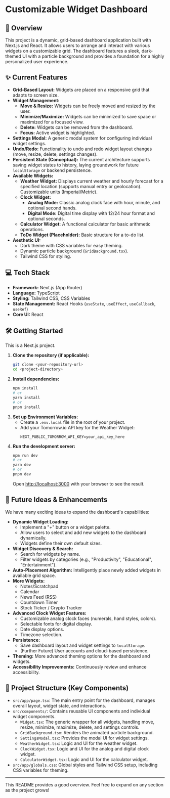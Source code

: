 # Customizable Widget Dashboard

## 🚀 Overview

This project is a dynamic, grid-based dashboard application built with Next.js and React. It allows users to arrange and interact with various widgets on a customizable grid. The dashboard features a sleek, dark-themed UI with a particle background and provides a foundation for a highly personalized user experience.

## ✨ Current Features

* **Grid-Based Layout:** Widgets are placed on a responsive grid that adapts to screen size.
* **Widget Management:**
    * **Move & Resize:** Widgets can be freely moved and resized by the user.
    * **Minimize/Maximize:** Widgets can be minimized to save space or maximized for a focused view.
    * **Delete:** Widgets can be removed from the dashboard.
    * **Focus:** Active widget is highlighted.
* **Settings Modal:** A generic modal system for configuring individual widget settings.
* **Undo/Redo:** Functionality to undo and redo widget layout changes (move, resize, delete, settings changes).
* **Persistent State (Conceptual):** The current architecture supports saving widget states to history, laying groundwork for future `localStorage` or backend persistence.
* **Available Widgets:**
    * **Weather Widget:** Displays current weather and hourly forecast for a specified location (supports manual entry or geolocation). Customizable units (Imperial/Metric).
    * **Clock Widget:**
        * **Analog Mode:** Classic analog clock face with hour, minute, and optional second hands.
        * **Digital Mode:** Digital time display with 12/24 hour format and optional seconds.
    * **Calculator Widget:** A functional calculator for basic arithmetic operations.
    * **ToDo Widget (Placeholder):** Basic structure for a to-do list.
* **Aesthetic UI:**
    * Dark theme with CSS variables for easy theming.
    * Dynamic particle background (`GridBackground.tsx`).
    * Tailwind CSS for styling.

## 💻 Tech Stack

* **Framework:** Next.js (App Router)
* **Language:** TypeScript
* **Styling:** Tailwind CSS, CSS Variables
* **State Management:** React Hooks (`useState`, `useEffect`, `useCallback`, `useRef`)
* **Core UI:** React

## 🛠️ Getting Started

This is a Next.js project.

1.  **Clone the repository (if applicable):**
    ```bash
    git clone <your-repository-url>
    cd <project-directory>
    ```
2.  **Install dependencies:**
    ```bash
    npm install
    # or
    yarn install
    # or
    pnpm install
    ```
3.  **Set up Environment Variables:**
    * Create a `.env.local` file in the root of your project.
    * Add your Tomorrow.io API key for the Weather Widget:
        ```
        NEXT_PUBLIC_TOMORROW_API_KEY=your_api_key_here
        ```
4.  **Run the development server:**
    ```bash
    npm run dev
    # or
    yarn dev
    # or
    pnpm dev
    ```
    Open [http://localhost:3000](http://localhost:3000) with your browser to see the result.

## 🔮 Future Ideas & Enhancements

We have many exciting ideas to expand the dashboard's capabilities:

* **Dynamic Widget Loading:**
    * Implement a "+" button or a widget palette.
    * Allow users to select and add new widgets to the dashboard dynamically.
    * Widgets define their own default sizes.
* **Widget Discovery & Search:**
    * Search for widgets by name.
    * Filter widgets by categories (e.g., "Productivity", "Educational", "Entertainment").
* **Auto-Placement Algorithm:** Intelligently place newly added widgets in available grid space.
* **More Widgets:**
    * Notes/Scratchpad
    * Calendar
    * News Feed (RSS)
    * Countdown Timer
    * Stock Ticker / Crypto Tracker
* **Advanced Clock Widget Features:**
    * Customizable analog clock faces (numerals, hand styles, colors).
    * Selectable fonts for digital display.
    * Date display options.
    * Timezone selection.
* **Persistence:**
    * Save dashboard layout and widget settings to `localStorage`.
    * (Further Future) User accounts and cloud-based persistence.
* **Theming:** More advanced theming options for the dashboard and widgets.
* **Accessibility Improvements:** Continuously review and enhance accessibility.

## 📁 Project Structure (Key Components)

* `src/app/page.tsx`: The main entry point for the dashboard, manages overall layout, widget state, and interactions.
* `src/components/`: Contains reusable UI components and individual widget components.
    * `Widget.tsx`: The generic wrapper for all widgets, handling move, resize, minimize, maximize, delete, and settings controls.
    * `GridBackground.tsx`: Renders the animated particle background.
    * `SettingsModal.tsx`: Provides the modal UI for widget settings.
    * `WeatherWidget.tsx`: Logic and UI for the weather widget.
    * `ClockWidget.tsx`: Logic and UI for the analog and digital clock widget.
    * `CalculatorWidget.tsx`: Logic and UI for the calculator widget.
* `src/app/globals.css`: Global styles and Tailwind CSS setup, including CSS variables for theming.

---

This README provides a good overview. Feel free to expand on any section as the project grows!
